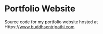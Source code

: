 # Portfolio Website

Source code for my portfolio website hosted at Https://www.buddhsentripathi.com
